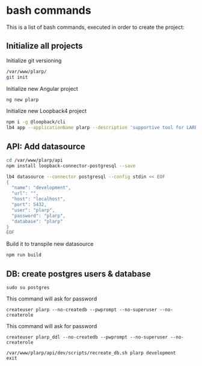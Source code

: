 # bash commands

This is a list of bash commands, executed in order to create the project:

## Initialize all projects

Initialize git versioning

```bash
/var/www/plarp/
git init
```

Initialize new Angular project 

```bash
ng new plarp
```

Initialize new Loopback4 project

```bash
npm i -g @loopback/cli
lb4 app --applicationName plarp --description 'supportive tool for LARP organisers' --outdir api --yes plarp
```

## API: Add datasource

```bash
cd /var/www/plarp/api
npm install loopback-connector-postgresql --save
```

```bash
lb4 datasource --connector postgresql --config stdin << EOF
{
  "name": "development",
  "url": "",
  "host": "localhost",
  "port": 5432,
  "user": "plarp",
  "password": "plarp",
  "database": "plarp"
}
EOF
```

Build it to transpile new datasource

```bash
npm run build
```

## DB: create postgres users & database

```shell
sudo su postgres
```

This command will ask for password

```shell
createuser plarp --no-createdb --pwprompt --no-superuser --no-createrole
```

This command will ask for password

```shell
createuser plarp_ddl --no-createdb --pwprompt --no-superuser --no-createrole
```

```shell
/var/www/plarp/api/dev/scripts/recreate_db.sh plarp development
exit
```
